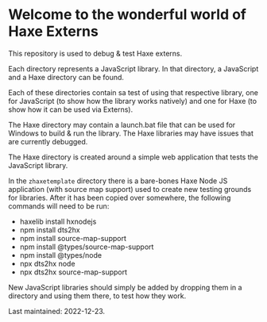 # Welcome to the wonderful world of Haxe Externs

This repository is used to debug & test Haxe externs.

Each directory represents a JavaScript library. In that directory, a JavaScript and a Haxe directory can be found. 

Each of these directories contain sa test of using that respective library, one for JavaScript (to show how the library works natively) and one for Haxe (to show how it can be used via Externs).

The Haxe directory may contain a launch.bat file that can be used for Windows to build & run the library. The Haxe libraries may have issues that are currently debugged.

The Haxe directory is created around a simple web application that tests the JavaScript library.

In the `zhaxetemplate` directory there is a bare-bones Haxe Node JS application (with source map support) used to create new testing grounds for libraries. After it has been copied over somewhere, the following commands will need to be run:
- haxelib install hxnodejs
- npm install dts2hx
- npm install source-map-support
- npm install @types/source-map-support
- npm install @types/node
- npx dts2hx node
- npx dts2hx source-map-support

New JavaScript libraries should simply be added by dropping them in a directory and using them there, to test how they work.

Last maintained: 2022-12-23.